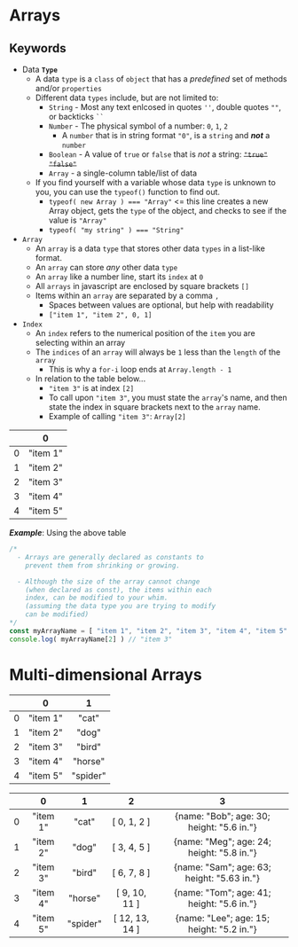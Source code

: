# Arrays
## Keywords
- Data **`Type`**
  - A data `type` is a `class` of `object` that has a *predefined* set of methods and/or `properties`
  - Different data `types` include, but are not limited to:
    - `String` - Most any text enlcosed in quotes `''`, double quotes `""`, or backticks ` `` `
    - `Number` - The physical symbol of a number: `0`, `1`, `2`
      - A `number` that is in string format `"0"`, is a `string` and ***not*** a `number`
    - `Boolean` - A value of `true` or `false` that is *not* a string: ~~`"true"`~~ ~~`"false"`~~
    - `Array` - a single-column table/list of data
  - If you find yourself with a variable whose data `type` is unknown to you, you can use the `typeof()` function to find out.
    - `typeof( new Array ) === "Array"` <= this line creates a new Array object, gets the `type` of the object, and checks to see if the value is `"Array"`
    - `typeof( "my string" ) === "String"`
- `Array`
  - An `array` is a data `type` that stores other data `types` in a list-like format.
  - An `array` can store *any* other data `type`
  - An `array` like a number line, start its `index` at `0`
  - All `arrays` in javascript are enclosed by square brackets `[]`
  - Items within an `array` are separated by a comma `,`
    - Spaces between values are optional, but help with readability
    - `["item 1", "item 2", 0, 1]`
- `Index`
  - An `index` refers to the numerical position of the `item` you are selecting within an array
  - The `indices` of an `array` will always be `1` less than the `length` of the `array`
    - This is why a `for-i` loop ends at `Array.length - 1`
  - In relation to the table below...
    - `"item 3"` is at index `[2]`
    - To call upon `"item 3"`, you must state the `array`'s name, and then state the index in square brackets next to the `array` name.
    - Example of calling `"item 3"`: `Array[2]`

|       | 0           |
| :---: | :---------: |
| 0     | "item 1"    |
| 1     | "item 2"    |
| 2     | "item 3"    |
| 3     | "item 4"    |
| 4     | "item 5"    |

***Example***: Using the above table
```javascript
/*
  - Arrays are generally declared as constants to
    prevent them from shrinking or growing.

  - Although the size of the array cannot change
    (when declared as const), the items within each
    index, can be modified to your whim.
    (assuming the data type you are trying to modify
    can be modified)
*/
const myArrayName = [ "item 1", "item 2", "item 3", "item 4", "item 5" ]
console.log( myArrayName[2] ) // "item 3"

```

# Multi-dimensional Arrays

|       | 0           | 1           |
| :---: | :---------: | :---------: |
| 0     | "item 1"    | "cat"       |
| 1     | "item 2"    | "dog"       |
| 2     | "item 3"    | "bird"      |
| 3     | "item 4"    | "horse"     |
| 4     | "item 5"    | "spider"    |

|       | 0           | 1           | 2              | 3                                          |
| :---: | :---------: | :---------: | :------------: | :-----------------------------------------:|
| 0     | "item 1"    | "cat"       | [ 0, 1, 2 ]    | {name: "Bob"; age: 30; height: "5.6 in."}  |
| 1     | "item 2"    | "dog"       | [ 3, 4, 5 ]    | {name: "Meg"; age: 24; height: "5.8 in."}  |
| 2     | "item 3"    | "bird"      | [ 6, 7, 8 ]    | {name: "Sam"; age: 63; height: "5.63 in."} |
| 3     | "item 4"    | "horse"     | [ 9, 10, 11 ]  | {name: "Tom"; age: 41; height: "5.6 in."}  |
| 4     | "item 5"    | "spider"    | [ 12, 13, 14 ] | {name: "Lee"; age: 15; height: "5.2 in."}  |

